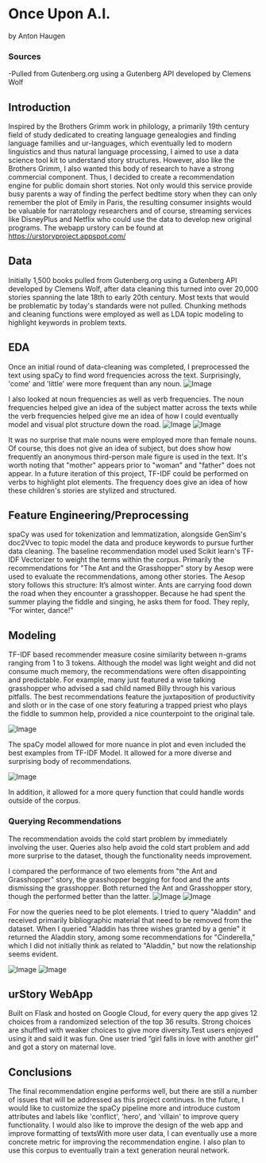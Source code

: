 # Once Upon A.I.
by Anton Haugen

### Sources 
-Pulled from Gutenberg.org using a Gutenberg API developed by Clemens Wolf

## Introduction
Inspired by the Brothers Grimm work in philology, a primarily 19th century field of study dedicated to creating language genealogies and finding language families and ur-languages, which eventually led to modern linguistics and thus natural language processing, I aimed to use a data science tool kit to understand story structures. However, also like the Brothers Grimm, I also wanted this body of research to have a strong commercial component. Thus, I decided to create a recommendation engine for public domain short stories. Not only would this service provide busy parents a way of finding the perfect bedtime story when they can only remember the plot of Emily in Paris, the resulting consumer insights would be valuable for narratology researchers and of course, streaming services like DisneyPlus and Netflix who could use the data to develop new original programs. The webapp urstory can be found at https://urstoryproject.appspot.com/

## Data

Initially 1,500 books pulled from Gutenberg.org using a Gutenberg API developed by Clemens Wolf, after data cleaning this turned into over 20,000 stories spanning the late 18th to early 20th century. Most texts that would be problematic by today's standards were not pulled. Chunking methods and cleaning functions were employed as well as LDA topic modeling to highlight keywords in problem texts.

## EDA

Once an initial round of data-cleaning was completed, I preprocessed the text using spaCy to find word frequencies across the text. Surprisingly, 'come' and 'little' were more frequent than any noun.
![Image](Images/word_frequency.png?raw=true)

I also looked at noun frequencies as well as verb frequencies. The noun frequencies helped give an idea of the subject matter across the texts while the verb frequencies helped give me an idea of how I could eventually model and visual plot structure down the road. 
![Image](Images/noun_frequency.png?raw=true)
![Image](Images/verb_frequency.png?raw=true)

It was no surprise that male nouns were employed more than female nouns. Of course, this does not give an idea of subject, but does show how frequently an anonymous third-person male figure is used in the text. It's worth noting that "mother" appears prior to "woman" and "father" does not appear. In a future iteration of this project, TF-IDF could be performed on verbs to highlight plot elements. The frequency does give an idea of how these children's stories are stylized and structured.

## Feature Engineering/Preprocessing
spaCy was used for tokenization and lemmatization, alongside GenSim's doc2Vvec to topic model the data and produce keywords to pursue further data cleaning.
The baseline recommendation model used Scikit learn's TF-IDF Vectorizer to weight the terms within the corpus.
Primarily the recommendations for "The Ant and the Grasshopper" story by Aesop were used to evaluate the recommendations, among other stories. 
The Aesop story follows this structure: It’s almost winter. Ants are carrying food down the road when they encounter a grasshopper. Because he had spent the summer playing the fiddle and singing, he asks them for food. They reply, “For winter, dance!”

## Modeling
TF-IDF based recommender measure cosine similarity between n-grams ranging from 1 to 3 tokens. Although the model was light weight and did not consume much memory, the recommendations were often disappointing and predictable. For example, many just featured a wise talking grasshopper who advised a sad child named Billy through his various pitfalls.  The best recommendations feature the juxtaposition of productivity and sloth or in the case of one story featuring a trapped priest who plays the fiddle to summon help, provided a nice counterpoint to the original tale.

![Image](Images/tfidf_word_cloud.png?raw=true)

The spaCy model allowed for more nuance in plot and even included the best examples from TF-IDF Model. It allowed for a more diverse and surprising body of recommendations.

![Image](Images/spacy_word_cloud.png?raw=true)

In addition, it allowed for a more query function that could handle words outside of the corpus.

### Querying Recommendations
The recommendation avoids the cold start problem by immediately involving the user. Queries also help avoid the cold start problem and add more surprise to the dataset,  though the functionality needs improvement.


I compared the performance of two elements from "the Ant and Grasshopper" story, the grasshopper begging for food and the ants dismissing the grasshopper. Both returned the Ant and Grasshopper story, though the performed better than the latter. 
![Image](Images/grasshopper_query.png?raw=true)
![Image](Images/antsquery.png?raw=true)

For now the queries need to be plot elements. I tried to query "Aladdin" and received primarily bibliographic material that need to be removed from the dataset. When I queried "Aladdin has three wishes granted by a genie" it returned the Aladdin story, among some recommendations for "Cinderella," which I did not initially think as related to "Aladdin," but now the relationship seems evident.

![Image](Images/aladdinquery.png?raw=true)
![Image](Images/aladdinsummaryquery.png?raw=true)

## urStory WebApp
Built on Flask and hosted on Google Cloud, for every query the app gives 12 choices from a randomized selection of the top 36 results. Strong choices are shuffled with weaker choices to give more diversity.Test users enjoyed using it and said it was fun. One user tried “girl falls in love with another girl” and got a story on maternal love.  


## Conclusions
The final recommendation engine performs well, but there are still a number of issues that will be addressed as this project continues. In the future, I would like to customize the spaCy pipeline more and introduce custom attributes and labels like 'conflict', 'hero', and 'villain' to improve query functionality. I would also like to improve the design of the web app and improve formatting of textsWith more user data, I can eventually use a more concrete metric for improving the recommendation engine. I also plan to use this corpus to eventually train a text generation neural network.

